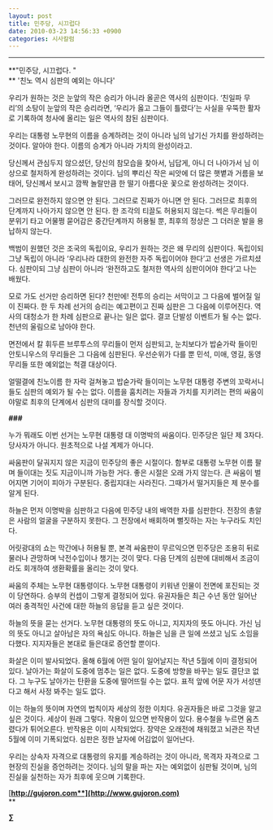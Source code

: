 ```yaml
---
layout: post
title: 민주당, 시끄럽다
date: 2010-03-23 14:56:33 +0900
categories: 시사칼럼
---
```

****

**"민주당, 시끄럽다. "  
** '친노 역시 심판의 예외는 아니다'



우리가 원하는 것은 눈앞의 작은 승리가 아니라 올곧은 역사의 심판이다. ‘친일파 무리’의 소탕이 눈앞의 작은 승리라면, ‘우리가 옳고 그들이 틀렸다’는 사실을 우뚝한 활자로 기록하여 청사에 올리는 일은 역사의 참된 심판이다.



우리는 대통령 노무현의 이름을 승계하려는 것이 아니라 님의 남기신 가치를 완성하려는 것이다. 알아야 한다. 이름의 승계가 아니라 가치의 완성이라고.



당신께서 관심두지 않으셨던, 당신의 참모습을 찾아서, 님답게, 아니 더 나아가서 님 이상으로 철저하게 완성하려는 것이다. 님의 뿌리신 작은 씨앗에 더 많은 햇볕과 거름을 보태어, 당신께서 보시고 깜짝 놀랄만큼 한 떨기 아름다운 꽃으로 완성하려는 것이다. 



그러므로 완전하지 않으면 안 된다. 그러므로 진짜가 아니면 안 된다. 그러므로 최후의 단계까지 나아가지 않으면 안 된다. 한 조각의 티끌도 허용되지 않는다. 썩은 무리들이 분위기 타고 어물쩡 묻어감은 중간단계까지 허용될 뿐, 최후의 정상은 그 더러운 발을 용납하지 않는다. 



백범이 원했던 것은 조국의 독립이요, 우리가 원하는 것은 왜 무리의 심판이다. 독립이되 그냥 독립이 아니라 ‘우리나라 대한의 완전한 자주 독립이어야 한다’고 선생은 가르치셨다. 심판이되 그냥 심판이 아니라 ‘완전하고도 철저한 역사의 심판이어야 한다’고 나는 배웠다. 



모로 가도 선거만 승리하면 된다? 천만에! 전투의 승리는 서막이고 그 다음에 벌어질 일이 진짜다. 한 두 차례 선거의 승리는 예고편이고 진짜 심판은 그 다음에 이루어진다. 역사의 대청소가 한 차례 심판으로 끝나는 일은 없다. 결코 단발성 이벤트가 될 수는 없다. 천년의 울림으로 남아야 한다. 



면전에서 칼 휘두른 브루투스의 무리들이 먼저 심판되고, 눈치보다가 밥숟가락 들이민 안토니우스의 무리들은 그 다음에 심판된다. 우선순위가 다를 뿐 민석, 미애, 영길, 동영 무리들 또한 예외없는 척결 대상이다. 



얼떨결에 친노이름 한 자락 걸쳐놓고 밥숟가락 들이미는 노무현 대통령 주변의 꼬락서니들도 심판의 예외가 될 수는 없다. 이름을 훔치려는 자들과 가치를 지키려는 편의 싸움이야말로 최후의 단계에서 심판의 대미를 장식할 것이다.



**###**



누가 뭐래도 이번 선거는 노무현 대통령 대 이명박의 싸움이다. 민주당은 일단 제 3자다. 당사자가 아니다. 원초적으로 나설 계제가 아니다. 



싸움판이 달궈지지 않은 지금이 민주당의 좋은 시절이다. 함부로 대통령 노무현 이름 팔며 들이대는 짓도 지금이니까 가능한 거다. 좋은 시절은 오래 가지 않는다. 큰 싸움이 벌어지면 기어이 피아가 구분된다. 중립지대는 사라진다. 그때가서 떨거지들은 제 분수를 알게 된다. 



하늘은 먼저 이명박을 심판하고 다음에 민주당 내의 배역한 자를 심판한다. 전장의 총알은 사람의 얼굴을 구분하지 못한다. 그 전장에서 배회하며 뻘짓하는 자는 누구라도 치인다. 



어릿광대의 쇼는 막간에나 허용될 뿐, 본격 싸움판이 무르익으면 민주당은 조용히 뒤로 물러나 관망하며 낙전수입이나 챙기는 것이 맞다. 다음 단계의 심판에 대비해서 조금이라도 회개하여 생환확률을 올리는 것이 맞다.



싸움의 주체는 노무현 대통령이다. 노무현 대통령이 키워낸 인물이 전면에 포진되는 것이 당연하다. 승부의 컨셉이 그렇게 결정되어 있다. 유권자들은 최근 수년 동안 일어난 여러 충격적인 사건에 대한 하늘의 응답을 듣고 싶은 것이다. 



하늘의 뜻을 묻는 선거다. 노무현 대통령의 뜻도 아니고, 지지자의 뜻도 아니다. 가신 님의 뜻도 아니고 살아남은 자의 욕심도 아니다. 하늘은 님을 큰 일에 쓰셨고 님도 소임을 다했다. 지지자들은 본대로 들은대로 증언할 뿐이다. 



화살은 이미 발사되었다. 올해 6월에 어떤 일이 일어날지는 작년 5월에 이미 결정되어 있다. 날아가는 화살이 도중에 멈추는 일은 없다. 도중에 방향을 바꾸는 일도 결단코 없다. 그 누구도 날아가는 탄환을 도중에 떨어뜨릴 수는 없다. 표적 앞에 어문 자가 서성댄다고 해서 사정 봐주는 일도 없다. 



이는 하늘의 뜻이며 자연의 법칙이자 세상의 정한 이치다. 유권자들은 바로 그것을 알고 싶은 것이다. 세상이 원래 그렇다. 작용이 있으면 반작용이 있다. 용수철을 누르면 움츠렸다가 튀어오른다. 반작용은 이미 시작되었다. 장약은 오래전에 채워졌고 뇌관은 작년 5월에 이미 기폭되었다. 심판은 정한 날자에 어김없이 일어난다. 



우리는 상속자 자격으로 대통령의 유지를 계승하려는 것이 아니라, 목격자 자격으로 그 현장의 진실을 증언하려는 것이다. 님의 말을 파는 자는 예외없이 심판될 것이며, 님의 진실을 실천하는 자가 최후에 웃으며 기록한다. 





[**http://gujoron.com**](http://www.gujoron.com)**  
** 

**∑**